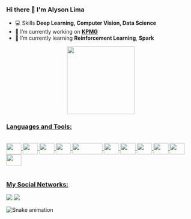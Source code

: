 ### Hi there 👋 I'm Alyson Lima

- 💻 Skills **Deep Learning, Computer Vision, Data Science**
- 🔭 I’m currently working on [**KPMG**](https://www.linkedin.com/in/alyson-lima-400822145/)
- 🌱 I’m currently learning **Reinforcement Learning**, **Spark**

<div align="center">
  <a href="https://github.com/toinnn">
  <img height="180em" src="https://github-readme-stats.vercel.app/api?username=toinnn&show_icons=true&theme=tokyonight&include_all_commits=true&count_private=true"/>
  <!--<img height="180em" src="https://github-readme-stats.vercel.app/api/top-langs/?username=toinnn&layout=compact&langs_count=7&theme=tokyonight"/>-->
</div>
  
  ### Languages and Tools:
  
<div style="display: inline_block"><br>
  <img align="center" height="30" width="40" src="https://cdn.jsdelivr.net/gh/devicons/devicon/icons/python/python-original.svg" />
  <img align="center" height="30" width="40" src="https://www.vectorlogo.zone/logos/pytorch/pytorch-icon.svg"  />
  <img align="center" height="30" width="40" src="https://api.iconify.design/logos/opencv.svg"/>
  <img align="center" height="30" width="40" src="https://cdn.jsdelivr.net/gh/devicons/devicon/icons/pandas/pandas-original.svg" />
 
  <!--img align="center" height="30" width="40" src="https://avatars.githubusercontent.com/u/33467679?s=280&v=4"/-->
  <img align="center" height="30" width="80" src="https://miro.medium.com/max/502/1*9Q1rcr_peQdnGMwOYDBFhw.png"/>
 
  <img align="center" height="30" width="40" src="https://cdn.jsdelivr.net/gh/devicons/devicon/icons/vscode/vscode-original.svg" />
  <img align="center" height="30" width="40" src="https://cdn.jsdelivr.net/gh/devicons/devicon/icons/git/git-original.svg" />
  <img align="center" height="30" width="40" src="https://cdn.jsdelivr.net/gh/devicons/devicon/icons/github/github-original.svg" />
  <img align="center" height="30" width="40" src="https://github.com/valohai/ml-logos/blob/master/keras-text.svg" />
  <img align="center" height="30" width="40" src="https://cdn.jsdelivr.net/gh/devicons/devicon/icons/cplusplus/cplusplus-original.svg" />
  <img align="center" height="30" width="40" src="https://cdn.jsdelivr.net/gh/devicons/devicon/icons/java/java-original.svg" />
</div>
 <br> 

  
  ### My Social Networks:
  
<p align="left">
<a href="mailto:limaalyson@hotmail.com" alt="Hotmail">
<img src="https://img.shields.io/badge/-Gmail-e34c41?style=flat-square&labelColor=e34c41&logo=gmail&logoColor=white&link=pattrickx@edu.unifor.br" /></a>

<a href="https://www.linkedin.com/in/alyson-lima-400822145/" alt="Linkedin">
<img src="https://img.shields.io/badge/-Linkedin-blue?style=flat-square&logo=Linkedin&logoColor=white&link=https://www.linkedin.com/in/patrick-m-lima/" /></a>
  
  
  
  ![Snake animation](https://github.com/toinnn/toinnn/blob/output/github-contribution-grid-snake.svg)

<!--
**toinnn/toinnn** is a ✨ _special_ ✨ repository because its `README.md` (this file) appears on your GitHub profile.

Here are some ideas to get you started:
 <img align="center" height="30" width="40" src="https://api.iconify.design/simple-icons/googlecolab.svg?size=68&color=%23c9c9c9"/>
- 👯 I’m looking to collaborate on ...
- 🤔 I’m looking for help with ...
- 💬 Ask me about ...
- 📫 How to reach me: ...
- ⚡ Fun fact: ...
-->
